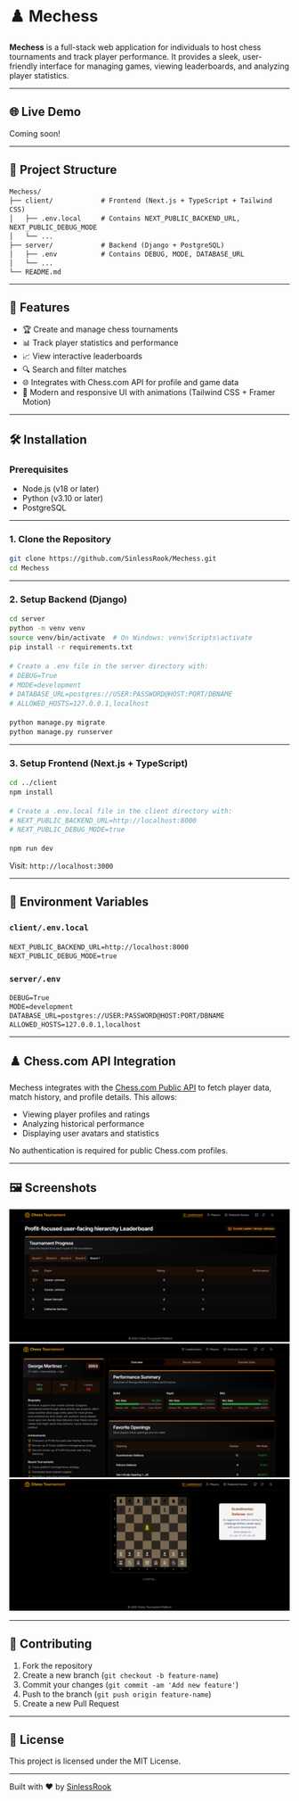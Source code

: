 # ♟️ Mechess

**Mechess** is a full-stack web application for individuals to host chess tournaments and track player performance. It provides a sleek, user-friendly interface for managing games, viewing leaderboards, and analyzing player statistics.

---

## 🌐 Live Demo

Coming soon!

---

## 📁 Project Structure

```
Mechess/
├── client/            # Frontend (Next.js + TypeScript + Tailwind CSS)
│   ├── .env.local     # Contains NEXT_PUBLIC_BACKEND_URL, NEXT_PUBLIC_DEBUG_MODE
│   └── ...
├── server/            # Backend (Django + PostgreSQL)
│   ├── .env           # Contains DEBUG, MODE, DATABASE_URL
│   └── ...
└── README.md
```

---

## 🚀 Features

* 🏆 Create and manage chess tournaments
* 📊 Track player statistics and performance
* 📈 View interactive leaderboards
* 🔍 Search and filter matches
* 🌐 Integrates with Chess.com API for profile and game data
* 🎨 Modern and responsive UI with animations (Tailwind CSS + Framer Motion)

---

## 🛠️ Installation

### Prerequisites

* Node.js (v18 or later)
* Python (v3.10 or later)
* PostgreSQL

---

### 1. Clone the Repository

```bash
git clone https://github.com/SinlessRook/Mechess.git
cd Mechess
```

---

### 2. Setup Backend (Django)

```bash
cd server
python -m venv venv
source venv/bin/activate  # On Windows: venv\Scripts\activate
pip install -r requirements.txt

# Create a .env file in the server directory with:
# DEBUG=True
# MODE=development
# DATABASE_URL=postgres://USER:PASSWORD@HOST:PORT/DBNAME
# ALLOWED_HOSTS=127.0.0.1,localhost

python manage.py migrate
python manage.py runserver
```

---

### 3. Setup Frontend (Next.js + TypeScript)

```bash
cd ../client
npm install

# Create a .env.local file in the client directory with:
# NEXT_PUBLIC_BACKEND_URL=http://localhost:8000
# NEXT_PUBLIC_DEBUG_MODE=true

npm run dev
```

Visit: `http://localhost:3000`

---

## 📂 Environment Variables

### `client/.env.local`

```env
NEXT_PUBLIC_BACKEND_URL=http://localhost:8000
NEXT_PUBLIC_DEBUG_MODE=true
```

### `server/.env`

```env
DEBUG=True
MODE=development
DATABASE_URL=postgres://USER:PASSWORD@HOST:PORT/DBNAME
ALLOWED_HOSTS=127.0.0.1,localhost
```

---

## ♟️ Chess.com API Integration

Mechess integrates with the [Chess.com Public API](https://www.chess.com/news/view/published-data-api) to fetch player data, match history, and profile details. This allows:

* Viewing player profiles and ratings
* Analyzing historical performance
* Displaying user avatars and statistics

No authentication is required for public Chess.com profiles.

---

## 🖼️ Screenshots

![Leaderboard Screenshot](./Screenshots/leaderboard.png)
![Profile Page Screenshot](./Screenshots/profile.png)
![Loading Screen](./Screenshots/Loading%20Screen.png)

---

## 🤝 Contributing

1. Fork the repository
2. Create a new branch (`git checkout -b feature-name`)
3. Commit your changes (`git commit -am 'Add new feature'`)
4. Push to the branch (`git push origin feature-name`)
5. Create a new Pull Request

---

## 📄 License

This project is licensed under the MIT License.

---

Built with ❤️ by [SinlessRook](https://github.com/SinlessRook)
